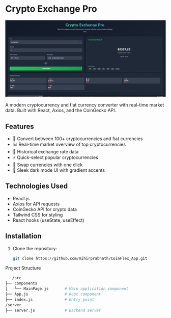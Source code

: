 # Crypto Exchange Pro

![Project Screenshot](https://github.com/mihirprabhath/CoinFlex_App/blob/9a7a92dd5a836a2143cc00443c50cd6d0c2b250f/Capture.JPG) <!-- Replace with your actual screenshot file -->

A modern cryptocurrency and fiat currency converter with real-time market data. Built with React, Axios, and the CoinGecko API.

## Features

- 💱 Convert between 100+ cryptocurrencies and fiat currencies
- 📊 Real-time market overview of top cryptocurrencies
- 📅 Historical exchange rate data
- ⚡ Quick-select popular cryptocurrencies
- 🔄 Swap currencies with one click
- 🎨 Sleek dark mode UI with gradient accents

## Technologies Used

- React.js
- Axios for API requests
- CoinGecko API for crypto data
- Tailwind CSS for styling
- React hooks (useState, useEffect)

## Installation

1. Clone the repository:
   ```bash
   git clone https://github.com/mihirprabhath/CoinFlex_App.git
Project Structure
```bash
   /src
├── components
│   └── MainPage.js       # Main application component
├── App.js                # Root component
├── index.js              # Entry point
/server
├── server.js             # Backend server

